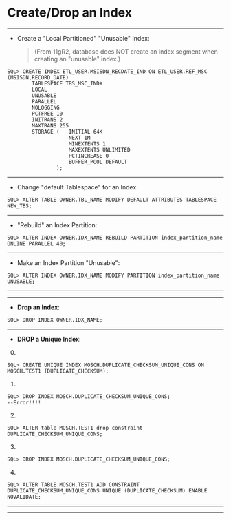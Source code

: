 # Create/Drop an Index

-----------------------------------------------------------------------------------------------------
- Create a "Local Partitioned" "Unusable" Index:
	> (From 11gR2, database does NOT create an index segment when creating an "unusable" index.)

```
SQL> CREATE INDEX ETL_USER.MSISDN_RECDATE_IND ON ETL_USER.REF_MSC (MSISDN,RECORD_DATE) 
		TABLESPACE TBS_MSC_INDX 
		LOCAL 
		UNUSABLE
		PARALLEL 
		NOLOGGING 
		PCTFREE 10 
		INITRANS 2 
		MAXTRANS 255 
		STORAGE (	INITIAL 64K 
					NEXT 1M 
					MINEXTENTS 1 
					MAXEXTENTS UNLIMITED 
					PCTINCREASE 0 
					BUFFER_POOL DEFAULT
				);
```

-----------------------------------------------------------------------------------------------------
- Change "default Tablespace" for an Index:
```
SQL> ALTER TABLE OWNER.TBL_NAME MODIFY DEFAULT ATTRIBUTES TABLESPACE NEW_TBS;
```

-----------------------------------------------------------------------------------------------------
- "Rebuild" an Index Partition:
```
SQL> ALTER INDEX OWNER.IDX_NAME	REBUILD PARTITION index_partition_name ONLINE PARALLEL 40;
```

-----------------------------------------------------------------------------------------------------
- Make an Index Partition "Unusable":
```
SQL> ALTER INDEX OWNER.IDX_NAME MODIFY PARTITION index_partition_name UNUSABLE;
```

-----------------------------------------------------------------------------------------------------
-----------------------------------------------------------------------------------------------------
- **Drop an Index**:
```
SQL> DROP INDEX OWNER.IDX_NAME;
```

-----------------------------------------------------------------------------------------------------
- **DROP a Unique Index**:

0.
```
SQL> CREATE UNIQUE INDEX MOSCH.DUPLICATE_CHECKSUM_UNIQUE_CONS ON MOSCH.TEST1 (DUPLICATE_CHECKSUM);
```
1. 
```
SQL> DROP INDEX MOSCH.DUPLICATE_CHECKSUM_UNIQUE_CONS;
--Error!!!!
```

2. 
```
SQL> ALTER table MOSCH.TEST1 drop constraint DUPLICATE_CHECKSUM_UNIQUE_CONS;
```
3. 
```
SQL> DROP INDEX MOSCH.DUPLICATE_CHECKSUM_UNIQUE_CONS;
```
4. 
```
SQL> ALTER TABLE MOSCH.TEST1 ADD CONSTRAINT DUPLICATE_CHECKSUM_UNIQUE_CONS UNIQUE (DUPLICATE_CHECKSUM) ENABLE NOVALIDATE;
```
-----------------------------------------------------------------------------------------------------
-----------------------------------------------------------------------------------------------------
